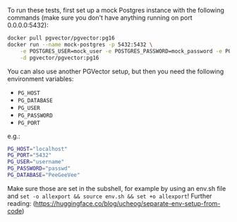 To run these tests, first set up a mock Postgres instance with the following commands 
(make sure you don't have anything running on port 0.0.0.0:5432):

```sh
docker pull pgvector/pgvector:pg16
docker run --name mock-postgres -p 5432:5432 \
    -e POSTGRES_USER=mock_user -e POSTGRES_PASSWORD=mock_password -e POSTGRES_DB=mock_db \
    -d pgvector/pgvector:pg16
```

You can also use another PGVector setup, but then you need the following environment variables:

* `PG_HOST`
* `PG_DATABASE`
* `PG_USER`
* `PG_PASSWORD`
* `PG_PORT`

e.g.:

```sh
PG_HOST="localhost"
PG_PORT="5432"
PG_USER="username"
PG_PASSWORD="passwd"
PG_DATABASE="PeeGeeVee"
```

Make sure those are set in the subshell, for example by using an env.sh file and `set -o allexport && source env.sh && set +o allexport`! Further reading: (https://huggingface.co/blog/ucheog/separate-env-setup-from-code)

